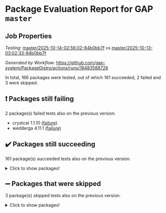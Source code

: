# Package Evaluation Report for GAP `master`

## Job Properties

*Testing:* [master/2025-10-14-02:56:02-84b0bb7f](https://github.com/gap-system/PackageDistro/blob/data/reports/master/2025-10-14-02:56:02-84b0bb7f) vs [master/2025-10-13-03:02:33-84b0bb7f](https://github.com/gap-system/PackageDistro/blob/data/reports/master/2025-10-13-03:02:33-84b0bb7f)

*Generated by Workflow:* https://github.com/gap-system/PackageDistro/actions/runs/18483588726

In total, 166 packages were tested, out of which 161 succeeded, 2 failed and 3 were skipped.

## :exclamation: Packages still failing

2 package(s) failed tests also on the previous version.
- crystcat 1.1.10 [(failure)](https://github.com/gap-system/PackageDistro/actions/runs/18483588726/job/52663067682)
- wedderga 4.11.1 [(failure)](https://github.com/gap-system/PackageDistro/actions/runs/18483588726/job/52663067991)

## :heavy_check_mark: Packages still succeeding

161 package(s) succeeded tests also on the previous version.
<details><summary>Click to show packages!</summary>

- 4ti2interface 2024.11-01 [(success)](https://github.com/gap-system/PackageDistro/actions/runs/18483588726/job/52663067645)
- ace 5.7.0 [(success)](https://github.com/gap-system/PackageDistro/actions/runs/18483588726/job/52663067621)
- aclib 1.3.3 [(success)](https://github.com/gap-system/PackageDistro/actions/runs/18483588726/job/52663067630)
- agt 0.3.1 [(success)](https://github.com/gap-system/PackageDistro/actions/runs/18483588726/job/52663067623)
- alco 1.1.2 [(success)](https://github.com/gap-system/PackageDistro/actions/runs/18483588726/job/52663067632)
- alnuth 3.2.1 [(success)](https://github.com/gap-system/PackageDistro/actions/runs/18483588726/job/52663067625)
- anupq 3.3.2 [(success)](https://github.com/gap-system/PackageDistro/actions/runs/18483588726/job/52663067641)
- atlasrep 2.1.9 [(success)](https://github.com/gap-system/PackageDistro/actions/runs/18483588726/job/52663067636)
- autodoc 2025.05.09 [(success)](https://github.com/gap-system/PackageDistro/actions/runs/18483588726/job/52663067652)
- automata 1.16 [(success)](https://github.com/gap-system/PackageDistro/actions/runs/18483588726/job/52663067661)
- automgrp 1.3.3 [(success)](https://github.com/gap-system/PackageDistro/actions/runs/18483588726/job/52663067648)
- autpgrp 1.11.1 [(success)](https://github.com/gap-system/PackageDistro/actions/runs/18483588726/job/52663067664)
- cap 2025.09-04 [(success)](https://github.com/gap-system/PackageDistro/actions/runs/18483588726/job/52663067657)
- caratinterface 2.3.7 [(success)](https://github.com/gap-system/PackageDistro/actions/runs/18483588726/job/52663067656)
- cddinterface 2025.06.24 [(success)](https://github.com/gap-system/PackageDistro/actions/runs/18483588726/job/52663067655)
- circle 1.6.6 [(success)](https://github.com/gap-system/PackageDistro/actions/runs/18483588726/job/52663067666)
- classicpres 1.22 [(success)](https://github.com/gap-system/PackageDistro/actions/runs/18483588726/job/52663067663)
- cohomolo 1.6.11 [(success)](https://github.com/gap-system/PackageDistro/actions/runs/18483588726/job/52663067671)
- congruence 1.2.7 [(success)](https://github.com/gap-system/PackageDistro/actions/runs/18483588726/job/52663067667)
- corefreesub 0.6 [(success)](https://github.com/gap-system/PackageDistro/actions/runs/18483588726/job/52663067685)
- corelg 1.57 [(success)](https://github.com/gap-system/PackageDistro/actions/runs/18483588726/job/52663067684)
- crime 1.6 [(success)](https://github.com/gap-system/PackageDistro/actions/runs/18483588726/job/52663067675)
- crisp 1.4.8 [(success)](https://github.com/gap-system/PackageDistro/actions/runs/18483588726/job/52663067679)
- crypting 0.10.6 [(success)](https://github.com/gap-system/PackageDistro/actions/runs/18483588726/job/52663067677)
- cryst 4.1.30 [(success)](https://github.com/gap-system/PackageDistro/actions/runs/18483588726/job/52663067704)
- ctbllib 1.3.11 [(success)](https://github.com/gap-system/PackageDistro/actions/runs/18483588726/job/52663067693)
- cubefree 1.21 [(success)](https://github.com/gap-system/PackageDistro/actions/runs/18483588726/job/52663067698)
- curlinterface 2.4.2 [(success)](https://github.com/gap-system/PackageDistro/actions/runs/18483588726/job/52663067700)
- cvec 2.8.4 [(success)](https://github.com/gap-system/PackageDistro/actions/runs/18483588726/job/52663067702)
- datastructures 0.3.3 [(success)](https://github.com/gap-system/PackageDistro/actions/runs/18483588726/job/52663067696)
- deepthought 1.0.9 [(success)](https://github.com/gap-system/PackageDistro/actions/runs/18483588726/job/52663067691)
- design 1.8.2 [(success)](https://github.com/gap-system/PackageDistro/actions/runs/18483588726/job/52663067697)
- difsets 2.3.1 [(success)](https://github.com/gap-system/PackageDistro/actions/runs/18483588726/job/52663067711)
- digraphs 1.13.1 [(success)](https://github.com/gap-system/PackageDistro/actions/runs/18483588726/job/52663067695)
- edim 1.3.8 [(success)](https://github.com/gap-system/PackageDistro/actions/runs/18483588726/job/52663067716)
- example 4.4.1 [(success)](https://github.com/gap-system/PackageDistro/actions/runs/18483588726/job/52663067728)
- examplesforhomalg 2023.10-01 [(success)](https://github.com/gap-system/PackageDistro/actions/runs/18483588726/job/52663067734)
- factint 1.6.3 [(success)](https://github.com/gap-system/PackageDistro/actions/runs/18483588726/job/52663067712)
- ferret 1.0.15 [(success)](https://github.com/gap-system/PackageDistro/actions/runs/18483588726/job/52663067723)
- fga 1.5.0 [(success)](https://github.com/gap-system/PackageDistro/actions/runs/18483588726/job/52663067724)
- fining 1.5.6 [(success)](https://github.com/gap-system/PackageDistro/actions/runs/18483588726/job/52663067725)
- float 1.0.9 [(success)](https://github.com/gap-system/PackageDistro/actions/runs/18483588726/job/52663067726)
- format 1.4.4 [(success)](https://github.com/gap-system/PackageDistro/actions/runs/18483588726/job/52663067738)
- forms 1.2.13 [(success)](https://github.com/gap-system/PackageDistro/actions/runs/18483588726/job/52663067750)
- fplsa 1.2.7 [(success)](https://github.com/gap-system/PackageDistro/actions/runs/18483588726/job/52663067737)
- fr 2.4.13 [(success)](https://github.com/gap-system/PackageDistro/actions/runs/18483588726/job/52663067748)
- francy 2.0.3 [(success)](https://github.com/gap-system/PackageDistro/actions/runs/18483588726/job/52663067752)
- fwtree 1.3 [(success)](https://github.com/gap-system/PackageDistro/actions/runs/18483588726/job/52663067755)
- gapdoc 1.6.7 [(success)](https://github.com/gap-system/PackageDistro/actions/runs/18483588726/job/52663067746)
- gauss 2024.11-01 [(success)](https://github.com/gap-system/PackageDistro/actions/runs/18483588726/job/52663067740)
- gaussforhomalg 2024.08-01 [(success)](https://github.com/gap-system/PackageDistro/actions/runs/18483588726/job/52663067745)
- gbnp 1.1.0 [(success)](https://github.com/gap-system/PackageDistro/actions/runs/18483588726/job/52663067759)
- generalizedmorphismsforcap 2025.08-01 [(success)](https://github.com/gap-system/PackageDistro/actions/runs/18483588726/job/52663067766)
- genss 1.6.9 [(success)](https://github.com/gap-system/PackageDistro/actions/runs/18483588726/job/52663067761)
- gradedmodules 2024.12-01 [(success)](https://github.com/gap-system/PackageDistro/actions/runs/18483588726/job/52663067751)
- gradedringforhomalg 2024.07-01 [(success)](https://github.com/gap-system/PackageDistro/actions/runs/18483588726/job/52663067754)
- grape 4.9.3 [(success)](https://github.com/gap-system/PackageDistro/actions/runs/18483588726/job/52663067749)
- groupoids 1.79 [(success)](https://github.com/gap-system/PackageDistro/actions/runs/18483588726/job/52663067760)
- grpconst 2.6.5 [(success)](https://github.com/gap-system/PackageDistro/actions/runs/18483588726/job/52663067764)
- guarana 0.96.3 [(success)](https://github.com/gap-system/PackageDistro/actions/runs/18483588726/job/52663067775)
- guava 3.20 [(success)](https://github.com/gap-system/PackageDistro/actions/runs/18483588726/job/52663067757)
- hap 1.70 [(success)](https://github.com/gap-system/PackageDistro/actions/runs/18483588726/job/52663067765)
- hapcryst 0.1.15 [(success)](https://github.com/gap-system/PackageDistro/actions/runs/18483588726/job/52663067774)
- hecke 1.5.4 [(success)](https://github.com/gap-system/PackageDistro/actions/runs/18483588726/job/52663067776)
- help 4.0 [(success)](https://github.com/gap-system/PackageDistro/actions/runs/18483588726/job/52663067773)
- homalg 2024.01-01 [(success)](https://github.com/gap-system/PackageDistro/actions/runs/18483588726/job/52663067798)
- homalgtocas 2025.08-01 [(success)](https://github.com/gap-system/PackageDistro/actions/runs/18483588726/job/52663067789)
- ibnp 0.17 [(success)](https://github.com/gap-system/PackageDistro/actions/runs/18483588726/job/52663067797)
- idrel 2.49 [(success)](https://github.com/gap-system/PackageDistro/actions/runs/18483588726/job/52663067786)
- images 1.3.3 [(success)](https://github.com/gap-system/PackageDistro/actions/runs/18483588726/job/52663067781)
- inducereduce 1.1 [(success)](https://github.com/gap-system/PackageDistro/actions/runs/18483588726/job/52663067782)
- intpic 0.4.0 [(success)](https://github.com/gap-system/PackageDistro/actions/runs/18483588726/job/52663067783)
- io 4.9.3 [(success)](https://github.com/gap-system/PackageDistro/actions/runs/18483588726/job/52663067803)
- io_forhomalg 2023.02-04 [(success)](https://github.com/gap-system/PackageDistro/actions/runs/18483588726/job/52663067787)
- irredsol 1.4.4 [(success)](https://github.com/gap-system/PackageDistro/actions/runs/18483588726/job/52663067820)
- json 2.2.3 [(success)](https://github.com/gap-system/PackageDistro/actions/runs/18483588726/job/52663067809)
- jupyterkernel 1.5.1 [(success)](https://github.com/gap-system/PackageDistro/actions/runs/18483588726/job/52663067800)
- jupyterviz 1.5.6 [(success)](https://github.com/gap-system/PackageDistro/actions/runs/18483588726/job/52663067816)
- kan 1.37 [(success)](https://github.com/gap-system/PackageDistro/actions/runs/18483588726/job/52663067807)
- kbmag 1.5.11 [(success)](https://github.com/gap-system/PackageDistro/actions/runs/18483588726/job/52663067810)
- laguna 3.9.7 [(success)](https://github.com/gap-system/PackageDistro/actions/runs/18483588726/job/52663067813)
- liealgdb 2.3.0 [(success)](https://github.com/gap-system/PackageDistro/actions/runs/18483588726/job/52663067831)
- liepring 2.9.1 [(success)](https://github.com/gap-system/PackageDistro/actions/runs/18483588726/job/52663067833)
- liering 2.4.2 [(success)](https://github.com/gap-system/PackageDistro/actions/runs/18483588726/job/52663067824)
- linearalgebraforcap 2025.09-01 [(success)](https://github.com/gap-system/PackageDistro/actions/runs/18483588726/job/52663067819)
- lins 0.9 [(success)](https://github.com/gap-system/PackageDistro/actions/runs/18483588726/job/52663067826)
- localizeringforhomalg 2023.10-01 [(success)](https://github.com/gap-system/PackageDistro/actions/runs/18483588726/job/52663067829)
- loops 3.4.4 [(success)](https://github.com/gap-system/PackageDistro/actions/runs/18483588726/job/52663067815)
- lpres 1.1.1 [(success)](https://github.com/gap-system/PackageDistro/actions/runs/18483588726/job/52663067825)
- majoranaalgebras 1.5.2 [(success)](https://github.com/gap-system/PackageDistro/actions/runs/18483588726/job/52663067822)
- mapclass 1.4.6 [(success)](https://github.com/gap-system/PackageDistro/actions/runs/18483588726/job/52663067823)
- matgrp 0.72 [(success)](https://github.com/gap-system/PackageDistro/actions/runs/18483588726/job/52663067847)
- matricesforhomalg 2025.09-01 [(success)](https://github.com/gap-system/PackageDistro/actions/runs/18483588726/job/52663067818)
- modisom 3.0.0 [(success)](https://github.com/gap-system/PackageDistro/actions/runs/18483588726/job/52663067830)
- modulepresentationsforcap 2025.09-01 [(success)](https://github.com/gap-system/PackageDistro/actions/runs/18483588726/job/52663067821)
- modules 2024.12-01 [(success)](https://github.com/gap-system/PackageDistro/actions/runs/18483588726/job/52663067834)
- monoidalcategories 2025.08-02 [(success)](https://github.com/gap-system/PackageDistro/actions/runs/18483588726/job/52663067851)
- nconvex 2024.12-01 [(success)](https://github.com/gap-system/PackageDistro/actions/runs/18483588726/job/52663067838)
- nilmat 1.4.2 [(success)](https://github.com/gap-system/PackageDistro/actions/runs/18483588726/job/52663067858)
- nock 1.5 [(success)](https://github.com/gap-system/PackageDistro/actions/runs/18483588726/job/52663067864)
- normalizinterface 1.4.1 [(success)](https://github.com/gap-system/PackageDistro/actions/runs/18483588726/job/52663067839)
- nq 2.5.11 [(success)](https://github.com/gap-system/PackageDistro/actions/runs/18483588726/job/52663067866)
- numericalsgps 1.4.0 [(success)](https://github.com/gap-system/PackageDistro/actions/runs/18483588726/job/52663067855)
- openmath 11.5.3 [(success)](https://github.com/gap-system/PackageDistro/actions/runs/18483588726/job/52663067874)
- orb 5.0.1 [(success)](https://github.com/gap-system/PackageDistro/actions/runs/18483588726/job/52663067870)
- packagemanager 1.6.3 [(success)](https://github.com/gap-system/PackageDistro/actions/runs/18483588726/job/52663067857)
- patternclass 2.4.5 [(success)](https://github.com/gap-system/PackageDistro/actions/runs/18483588726/job/52663067872)
- permut 2.0.5 [(success)](https://github.com/gap-system/PackageDistro/actions/runs/18483588726/job/52663067873)
- polenta 1.3.11 [(success)](https://github.com/gap-system/PackageDistro/actions/runs/18483588726/job/52663067881)
- polycyclic 2.17 [(success)](https://github.com/gap-system/PackageDistro/actions/runs/18483588726/job/52663067878)
- polymaking 0.8.7 [(success)](https://github.com/gap-system/PackageDistro/actions/runs/18483588726/job/52663067876)
- primgrp 4.0.1 [(success)](https://github.com/gap-system/PackageDistro/actions/runs/18483588726/job/52663067880)
- profiling 2.6.2 [(success)](https://github.com/gap-system/PackageDistro/actions/runs/18483588726/job/52663067912)
- qdistrnd 0.9.5 [(success)](https://github.com/gap-system/PackageDistro/actions/runs/18483588726/job/52663067883)
- qpa 1.35 [(success)](https://github.com/gap-system/PackageDistro/actions/runs/18483588726/job/52663067959)
- quagroup 1.8.4 [(success)](https://github.com/gap-system/PackageDistro/actions/runs/18483588726/job/52663067886)
- radiroot 2.9 [(success)](https://github.com/gap-system/PackageDistro/actions/runs/18483588726/job/52663067890)
- rcwa 4.8.0 [(success)](https://github.com/gap-system/PackageDistro/actions/runs/18483588726/job/52663067891)
- rds 1.9 [(success)](https://github.com/gap-system/PackageDistro/actions/runs/18483588726/job/52663067905)
- recog 1.4.4 [(success)](https://github.com/gap-system/PackageDistro/actions/runs/18483588726/job/52663067901)
- repndecomp 1.3.1 [(success)](https://github.com/gap-system/PackageDistro/actions/runs/18483588726/job/52663067897)
- repsn 3.1.2 [(success)](https://github.com/gap-system/PackageDistro/actions/runs/18483588726/job/52663067930)
- resclasses 4.7.4 [(success)](https://github.com/gap-system/PackageDistro/actions/runs/18483588726/job/52663067902)
- ringsforhomalg 2024.11-02 [(success)](https://github.com/gap-system/PackageDistro/actions/runs/18483588726/job/52663067898)
- sco 2023.08-01 [(success)](https://github.com/gap-system/PackageDistro/actions/runs/18483588726/job/52663067903)
- scscp 2.4.4 [(success)](https://github.com/gap-system/PackageDistro/actions/runs/18483588726/job/52663067924)
- semigroups 5.5.4 [(success)](https://github.com/gap-system/PackageDistro/actions/runs/18483588726/job/52663067907)
- sglppow 2.4 [(success)](https://github.com/gap-system/PackageDistro/actions/runs/18483588726/job/52663067915)
- sgpviz 0.999.6 [(success)](https://github.com/gap-system/PackageDistro/actions/runs/18483588726/job/52663067919)
- simpcomp 2.1.14 [(success)](https://github.com/gap-system/PackageDistro/actions/runs/18483588726/job/52663067922)
- singular 2025.08.26 [(success)](https://github.com/gap-system/PackageDistro/actions/runs/18483588726/job/52663067913)
- sl2reps 1.1 [(success)](https://github.com/gap-system/PackageDistro/actions/runs/18483588726/job/52663067916)
- sla 1.6.2 [(success)](https://github.com/gap-system/PackageDistro/actions/runs/18483588726/job/52663067921)
- smallantimagmas 0.5.1 [(success)](https://github.com/gap-system/PackageDistro/actions/runs/18483588726/job/52663067925)
- smallclassnr 1.4.1 [(success)](https://github.com/gap-system/PackageDistro/actions/runs/18483588726/job/52663067942)
- smallgrp 1.5.4 [(success)](https://github.com/gap-system/PackageDistro/actions/runs/18483588726/job/52663067937)
- smallsemi 0.7.2 [(success)](https://github.com/gap-system/PackageDistro/actions/runs/18483588726/job/52663067927)
- sonata 2.9.7 [(success)](https://github.com/gap-system/PackageDistro/actions/runs/18483588726/job/52663067953)
- sophus 1.27 [(success)](https://github.com/gap-system/PackageDistro/actions/runs/18483588726/job/52663067946)
- sotgrps 1.3 [(success)](https://github.com/gap-system/PackageDistro/actions/runs/18483588726/job/52663067951)
- spinsym 1.5.2 [(success)](https://github.com/gap-system/PackageDistro/actions/runs/18483588726/job/52663067954)
- standardff 1.0 [(success)](https://github.com/gap-system/PackageDistro/actions/runs/18483588726/job/52663067943)
- symbcompcc 1.3.2 [(success)](https://github.com/gap-system/PackageDistro/actions/runs/18483588726/job/52663067945)
- thelma 1.3 [(success)](https://github.com/gap-system/PackageDistro/actions/runs/18483588726/job/52663067960)
- tomlib 1.2.11 [(success)](https://github.com/gap-system/PackageDistro/actions/runs/18483588726/job/52663067952)
- toolsforhomalg 2025.05-01 [(success)](https://github.com/gap-system/PackageDistro/actions/runs/18483588726/job/52663067958)
- toric 1.9.6 [(success)](https://github.com/gap-system/PackageDistro/actions/runs/18483588726/job/52663067957)
- transgrp 3.6.5 [(success)](https://github.com/gap-system/PackageDistro/actions/runs/18483588726/job/52663067963)
- twistedconjugacy 3.1.0 [(success)](https://github.com/gap-system/PackageDistro/actions/runs/18483588726/job/52663067962)
- typeset 1.2.3 [(success)](https://github.com/gap-system/PackageDistro/actions/runs/18483588726/job/52663067981)
- ugaly 4.1.3 [(success)](https://github.com/gap-system/PackageDistro/actions/runs/18483588726/job/52663067989)
- unipot 1.6 [(success)](https://github.com/gap-system/PackageDistro/actions/runs/18483588726/job/52663067967)
- unitlib 5.0.0 [(success)](https://github.com/gap-system/PackageDistro/actions/runs/18483588726/job/52663067965)
- utils 0.92 [(success)](https://github.com/gap-system/PackageDistro/actions/runs/18483588726/job/52663067972)
- uuid 0.7 [(success)](https://github.com/gap-system/PackageDistro/actions/runs/18483588726/job/52663068005)
- walrus 0.9991 [(success)](https://github.com/gap-system/PackageDistro/actions/runs/18483588726/job/52663067978)
- wpe 0.8 [(success)](https://github.com/gap-system/PackageDistro/actions/runs/18483588726/job/52663067985)
- xmod 2.95 [(success)](https://github.com/gap-system/PackageDistro/actions/runs/18483588726/job/52663068013)
- xmodalg 1.32 [(success)](https://github.com/gap-system/PackageDistro/actions/runs/18483588726/job/52663067983)
- yangbaxter 0.10.7 [(success)](https://github.com/gap-system/PackageDistro/actions/runs/18483588726/job/52663067993)
- zeromqinterface 0.17 [(success)](https://github.com/gap-system/PackageDistro/actions/runs/18483588726/job/52663068004)
</details>

## :heavy_minus_sign: Packages that were skipped

3 package(s) skipped tests also on the previous version.
<details><summary>Click to show packages!</summary>

- browse 1.8.21 [(skipped)](https://github.com/gap-system/PackageDistro/actions/runs/18483588726/job/52662585341)
- itc 1.5.1 [(skipped)](https://github.com/gap-system/PackageDistro/actions/runs/18483588726/job/52662585341)
- xgap 4.33 [(skipped)](https://github.com/gap-system/PackageDistro/actions/runs/18483588726/job/52662585341)
</details>

